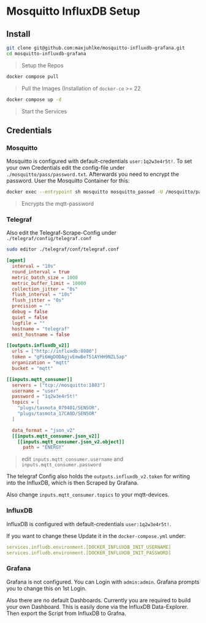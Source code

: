 # Mosquitto InfluxDB Setup

## Install

```bash
git clone git@github.com:maxjuhlke/mosquitto-influxdb-grafana.git
cd mosquitto-influxdb-grafana
```
> Setup the Repos

```bash
docker compose pull
```
> Pull the Images (Installation of `docker-ce` >= 22

```bash
docker compose up -d
```
> Start the Services

## Credentials

### Mosquitto

Mosquitto is configured with default-credentials `user:1q2w3e4r5t!`.
To set your own Credentials edit the config-file under `./mosquitto/pass/password.txt`.
Afterwards you need to encrypt the password. User the Mosquitto Container for this:

```bash
docker exec --entrypoint sh mosquitto mosquitto_passwd -U /mosquitto/pass/password.txt
```
> Encrypts the mqtt-password

### Telegraf

Also edit the Telegraf-Scrape-Config under `./telegraf/config/telegraf.conf`

```bash
sudo editor ./telegraf/conf/telegraf.conf
```

```toml
[agent]
  interval = "10s"
  round_interval = true
  metric_batch_size = 1000
  metric_buffer_limit = 10000
  collection_jitter = "0s"
  flush_interval = "10s"
  flush_jitter = "0s"
  precision = ""
  debug = false
  quiet = false
  logfile = ""
  hostname = "telegraf"
  omit_hostname = false

[[outputs.influxdb_v2]]
  urls = ["http://influxdb:8086"]
  token = "gPi6WgDODAgjvEmwBeT51AYHH9NZL5ap"
  organization = "mqtt"
  bucket = "mqtt"

[[inputs.mqtt_consumer]]
  servers = ["tcp://mosquitto:1883"]
  username = "user"
  password = "1q2w3e4r5t!"
  topics = [
    "plugs/tasmota_079401/SENSOR",
    "plugs/tasmota_17CA0D/SENSOR"
  ]

  data_format = "json_v2"
  [[inputs.mqtt_consumer.json_v2]]
    [[inputs.mqtt_consumer.json_v2.object]]
      path = "ENERGY"
```
> edit `inputs.mqtt_consumer.username` and `inputs.mqtt_consumer.password`

The telegraf Config also holds the `outputs.influxdb_v2.token` for writing into the InfluxDB, which is then Scraped by Grafana.

Also change `inputs.mqtt_consumer.topics` to your mqtt-devices.

### InfluxDB

InfluxDB is configured with default-credentials `user:1q2w3e4r5t!`.

If you want to change these Update it in the `docker-compose.yml` under:

```yaml
services.infludb.environment.[DOCKER_INFLUXDB_INIT_USERNAME]
services.infludb.environment.[DOCKER_INFLUXDB_INIT_PASSWORD]
```

### Grafana

Grafana is not configured. You can Login with `admin:admin`. Grafana prompts you to change this on 1st Login.

Also there are no default Dashboards. Currently you are required to build your own Dashboard. This is easily done via the InfluxDB Data-Explorer. Then export the Script from InfluxDB to Grafna.
